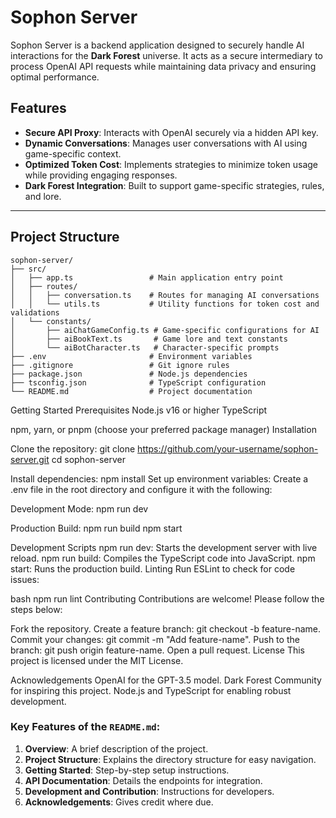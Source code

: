 # Sophon Server

Sophon Server is a backend application designed to securely handle AI interactions for the **Dark Forest** universe. It acts as a secure intermediary to process OpenAI API requests while maintaining data privacy and ensuring optimal performance.

## Features

- **Secure API Proxy**: Interacts with OpenAI securely via a hidden API key.
- **Dynamic Conversations**: Manages user conversations with AI using game-specific context.
- **Optimized Token Cost**: Implements strategies to minimize token usage while providing engaging responses.
- **Dark Forest Integration**: Built to support game-specific strategies, rules, and lore.

---

## Project Structure

```plaintext
sophon-server/
├── src/
│   ├── app.ts                 # Main application entry point
│   ├── routes/
│   │   ├── conversation.ts    # Routes for managing AI conversations
│   │   └── utils.ts           # Utility functions for token cost and validations
│   └── constants/
│       ├── aiChatGameConfig.ts # Game-specific configurations for AI
│       ├── aiBookText.ts       # Game lore and text constants
│       └── aiBotCharacter.ts   # Character-specific prompts
├── .env                       # Environment variables
├── .gitignore                 # Git ignore rules
├── package.json               # Node.js dependencies
├── tsconfig.json              # TypeScript configuration
└── README.md                  # Project documentation
```

Getting Started
Prerequisites
Node.js v16 or higher
TypeScript

npm, yarn, or pnpm (choose your preferred package manager)
Installation

Clone the repository:
git clone https://github.com/your-username/sophon-server.git
cd sophon-server

Install dependencies:
npm install
Set up environment variables: Create a .env file in the root directory and configure it with the following:

Development Mode:
npm run dev

Production Build:
npm run build
npm start

Development
Scripts
npm run dev: Starts the development server with live reload.
npm run build: Compiles the TypeScript code into JavaScript.
npm start: Runs the production build.
Linting
Run ESLint to check for code issues:

bash
npm run lint
Contributing
Contributions are welcome! Please follow the steps below:

Fork the repository.
Create a feature branch: git checkout -b feature-name.
Commit your changes: git commit -m "Add feature-name".
Push to the branch: git push origin feature-name.
Open a pull request.
License
This project is licensed under the MIT License.

Acknowledgements
OpenAI for the GPT-3.5 model.
Dark Forest Community for inspiring this project.
Node.js and TypeScript for enabling robust development.

### Key Features of the `README.md`:

1. **Overview**: A brief description of the project.
2. **Project Structure**: Explains the directory structure for easy navigation.
3. **Getting Started**: Step-by-step setup instructions.
4. **API Documentation**: Details the endpoints for integration.
5. **Development and Contribution**: Instructions for developers.
6. **Acknowledgements**: Gives credit where due.
